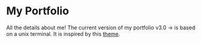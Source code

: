 # My Portfolio
All the details about me! The current version of my portfolio v3.0 -> is based on a unix terminal. It is inspired by this [theme](https://github.com/emmaunel/Portfolio). 
